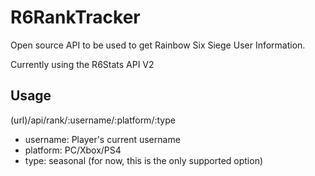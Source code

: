 # R6RankTracker

Open source API to be used to get Rainbow Six Siege User Information.

Currently using the R6Stats API V2

## Usage

(url)/api/rank/:username/:platform/:type

- username: Player's current username
- platform: PC/Xbox/PS4
- type: seasonal (for now, this is the only supported option)

